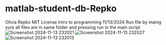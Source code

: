 # matlab-student-db-Repko
Olivia Repko
MIT License
Intro to programming 
11/13/2024
Run file by maing sure all files are in same folder and pressing run in the main script 
![Screenshot 2024-11-13 232021](https://github.com/user-attachments/assets/9e4b7085-a919-4f99-ae91-b792273c5005)
![Screenshot 2024-11-13 232027](https://github.com/user-attachments/assets/f42d780b-f658-4c5d-9f62-21851c7cde07)
![Screenshot 2024-11-13 232013](https://github.com/user-attachments/assets/afec5854-2bef-409b-ad15-10148a292fd4)


